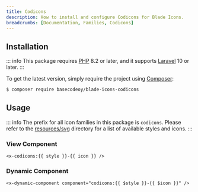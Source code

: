 ```yaml
---
title: Codicons
description: How to install and configure Codicons for Blade Icons.
breadcrumbs: [Documentation, Families, Codicons]
---
```


## Installation

::: info
This package requires [PHP](https://www.php.net/) 8.2 or later, and it supports [Laravel](https://laravel.com/) 10 or later.
:::

To get the latest version, simply require the project using [Composer](https://getcomposer.org/):

```bash
$ composer require basecodeoy/blade-icons-codicons
```

## Usage

::: info
The prefix for all icon families in this package is `codicons`. Please refer to the [resources/svg](https://github.com/basecodeoy/blade-icons-codicons/tree/main/resources/svg) directory for a list of available styles and icons.
:::

### View Component

```blade
<x-codicons:{{ style }}-{{ icon }} />
```

### Dynamic Component

```blade
<x-dynamic-component component="codicons:{{ $style }}-{{ $icon }}" />
```
